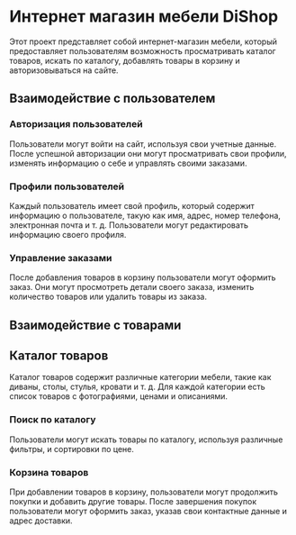 # Интернет магазин мебели DiShop

Этот проект представляет собой интернет-магазин мебели, который предоставляет пользователям возможность просматривать каталог товаров, искать по каталогу, добавлять товары в корзину и авторизовываться на сайте.

## Взаимодействие с пользователем

### Авторизация пользователей

Пользователи могут войти на сайт, используя свои учетные данные. После успешной авторизации они могут просматривать свои профили, изменять информацию о себе и управлять своими заказами.

### Профили пользователей

Каждый пользователь имеет свой профиль, который содержит информацию о пользователе, такую как имя, адрес, номер телефона, электронная почта и т. д. Пользователи могут редактировать информацию своего профиля.

### Управление заказами

После добавления товаров в корзину пользователи могут оформить заказ. Они могут просмотреть детали своего заказа, изменить количество товаров или удалить товары из заказа.

## Взаимодействие с товарами

## Каталог товаров

Каталог товаров содержит различные категории мебели, такие как диваны, столы, стулья, кровати и т. д. Для каждой категории есть список товаров с фотографиями, ценами и описаниями.

### Поиск по каталогу

Пользователи могут искать товары по каталогу, используя различные фильтры, и сортировки по цене.

### Корзина товаров

При добавлении товаров в корзину, пользователи могут продолжить покупки и добавить другие товары. После завершения покупок пользователи могут оформить заказ, указав свои контактные данные и адрес доставки.